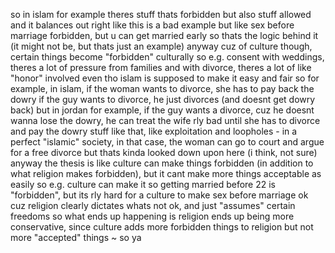 so in islam for example
theres stuff thats forbidden
but also stuff allowed
and it balances out right
like this is a bad example but like
sex before marriage forbidden, but u can get married early so thats the logic behind it
(it might not be, but thats just an example)
anyway
cuz of culture though, certain things become "forbidden" culturally
so e.g. consent with weddings, theres a lot of pressure from families
and with divorce, theres a lot of like "honor" involved even tho islam is supposed to make it easy and fair
so for example, in islam, if the woman wants to divorce, she has to pay back the dowry
if the guy wants to divorce, he just divorces (and doesnt get dowry back)
but in jordan for example, if the guy wants a divorce, cuz he doesnt wanna lose the dowry, he can treat the wife rly bad until she has to divorce and pay the dowry
stuff like that, like exploitation and loopholes - in a perfect "islamic" society, in that case, the woman can go to court and argue for a free divorce
but thats kinda looked down upon here (i think, not sure)
anyway the thesis is like
culture can make things forbidden (in addition to what religion makes forbidden), but it cant make more things acceptable as easily
so e.g. culture can make it so getting married before 22 is "forbidden", but its rly hard for a culture to make sex before marriage ok
cuz religion clearly dictates whats not ok, and just "assumes" certain freedoms
so what ends up happening is religion ends up being more conservative, since culture adds more forbidden things to religion but not more "accepted" things
~ so ya
